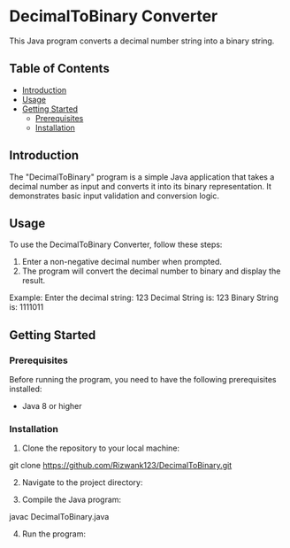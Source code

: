 # DecimalToBinary Converter

This Java program converts a decimal number string into a binary string.

## Table of Contents

- [Introduction](#introduction)
- [Usage](#usage)
- [Getting Started](#getting-started)
  - [Prerequisites](#prerequisites)
  - [Installation](#installation)


## Introduction

The "DecimalToBinary" program is a simple Java application that takes a decimal number as input and converts it into its binary representation. It demonstrates basic input validation and conversion logic.

## Usage

To use the DecimalToBinary Converter, follow these steps:

1. Enter a non-negative decimal number when prompted.
2. The program will convert the decimal number to binary and display the result.

Example:
Enter the decimal string:
123
Decimal String is: 123
Binary String is: 1111011

## Getting Started

### Prerequisites

Before running the program, you need to have the following prerequisites installed:

- Java 8 or higher

### Installation

1. Clone the repository to your local machine:

git clone https://github.com/Rizwank123/DecimalToBinary.git

2. Navigate to the project directory:


3. Compile the Java program:

javac DecimalToBinary.java

4. Run the program:




